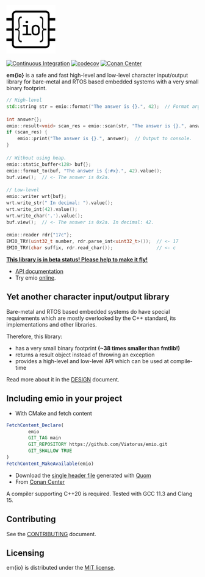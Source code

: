 ![logo](docs/res/logo.png)

[![Continuous Integration](https://github.com/Viatorus/emio/actions/workflows/ci.yml/badge.svg)](https://github.com/Viatorus/emio/actions/workflows/ci.yml)
[![codecov](https://codecov.io/gh/Viatorus/emio/branch/main/graph/badge.svg?token=7BQFK1PNLX)](https://codecov.io/gh/Viatorus/emio)
[![Conan Center](https://img.shields.io/conan/v/emio)](https://conan.io/center/recipes/emio)

**em{io}** is a safe and fast high-level and low-level character input/output library for bare-metal and RTOS based
embedded systems with a very small binary footprint.

```cpp
// High-level
std::string str = emio::format("The answer is {}.", 42);  // Format argument.

int answer{};
emio::result<void> scan_res = emio::scan(str, "The answer is {}.", answer);  // Scan input string.
if (scan_res) {
    emio::print("The answer is {}.", answer);  // Output to console.
}

// Without using heap.
emio::static_buffer<128> buf{}; 
emio::format_to(buf, "The answer is {:#x}.", 42).value();
buf.view();  // <- The answer is 0x2a.

// Low-level
emio::writer wrt{buf};
wrt.write_str(" In decimal: ").value();
wrt.write_int(42).value();
wrt.write_char('.').value();
buf.view();  // <- The answer is 0x2a. In decimal: 42.

emio::reader rdr{"17c"};
EMIO_TRY(uint32_t number, rdr.parse_int<uint32_t>());  // <- 17
EMIO_TRY(char suffix, rdr.read_char());                // <- c
```

[**This library is in beta status! Please help to make it fly!**](https://github.com/Viatorus/emio/milestone/1)

* [API documentation](docs/API.md)
* Try emio [online](https://godbolt.org/z/o5M7cE6M8).

## Yet another character input/output library  

Bare-metal and RTOS based embedded systems do have special requirements which are mostly overlooked by the C++ standard,
its implementations and other libraries.

Therefore, this library:

* has a very small binary footprint **(~38 times smaller than fmtlib!)**
* returns a result object instead of throwing an exception
* provides a high-level and low-level API which can be used at compile-time

Read more about it in the [DESIGN](docs/DESIGN.md) document.

## Including emio in your project

- With CMake and fetch content

```cmake
FetchContent_Declare(
        emio
        GIT_TAG main
        GIT_REPOSITORY https://github.com/Viatorus/emio.git
        GIT_SHALLOW TRUE
)
FetchContent_MakeAvailable(emio)
```

- Download the [single header file](https://viatorus.github.io/emio/) generated with [Quom](https://github.com/Viatorus/quom)
- From [Conan Center](https://conan.io/center/recipes/emio)

A compiler supporting C++20 is required. Tested with GCC 11.3 and Clang 15.

## Contributing

See the [CONTRIBUTING](docs/CONTRIBUTING.md) document.

## Licensing

em{io} is distributed under the [MIT license](LICENSE.md).
